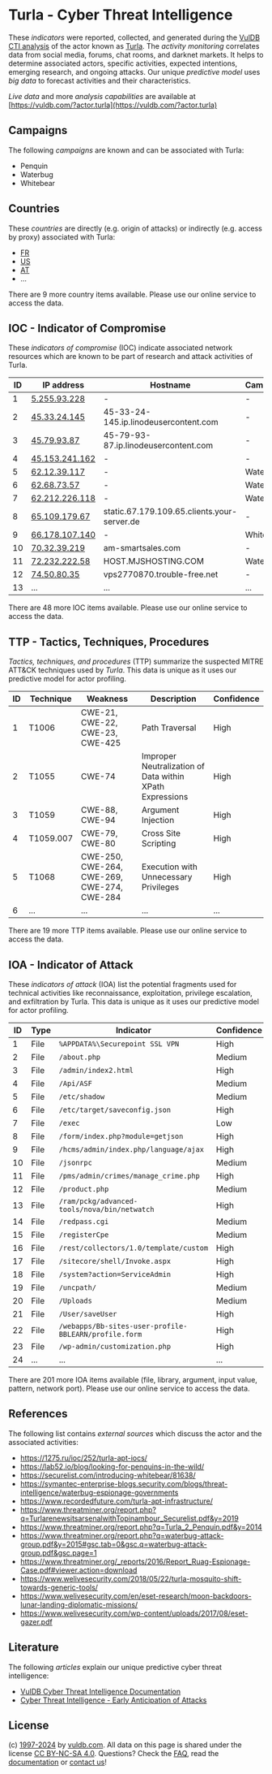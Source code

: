 # Turla - Cyber Threat Intelligence

These _indicators_ were reported, collected, and generated during the [VulDB CTI analysis](https://vuldb.com/?kb.cti) of the actor known as [Turla](https://vuldb.com/?actor.turla). The _activity monitoring_ correlates data from social media, forums, chat rooms, and darknet markets. It helps to determine associated actors, specific activities, expected intentions, emerging research, and ongoing attacks. Our unique _predictive model_ uses _big data_ to forecast activities and their characteristics.

_Live data_ and more _analysis capabilities_ are available at [https://vuldb.com/?actor.turla](https://vuldb.com/?actor.turla)

## Campaigns

The following _campaigns_ are known and can be associated with Turla:

* Penquin
* Waterbug
* Whitebear

## Countries

These _countries_ are directly (e.g. origin of attacks) or indirectly (e.g. access by proxy) associated with Turla:

* [FR](https://vuldb.com/?country.fr)
* [US](https://vuldb.com/?country.us)
* [AT](https://vuldb.com/?country.at)
* ...

There are 9 more country items available. Please use our online service to access the data.

## IOC - Indicator of Compromise

These _indicators of compromise_ (IOC) indicate associated network resources which are known to be part of research and attack activities of Turla.

ID | IP address | Hostname | Campaign | Confidence
-- | ---------- | -------- | -------- | ----------
1 | [5.255.93.228](https://vuldb.com/?ip.5.255.93.228) | - | - | High
2 | [45.33.24.145](https://vuldb.com/?ip.45.33.24.145) | 45-33-24-145.ip.linodeusercontent.com | - | High
3 | [45.79.93.87](https://vuldb.com/?ip.45.79.93.87) | 45-79-93-87.ip.linodeusercontent.com | - | High
4 | [45.153.241.162](https://vuldb.com/?ip.45.153.241.162) | - | - | High
5 | [62.12.39.117](https://vuldb.com/?ip.62.12.39.117) | - | Waterbug | High
6 | [62.68.73.57](https://vuldb.com/?ip.62.68.73.57) | - | Waterbug | High
7 | [62.212.226.118](https://vuldb.com/?ip.62.212.226.118) | - | Waterbug | High
8 | [65.109.179.67](https://vuldb.com/?ip.65.109.179.67) | static.67.179.109.65.clients.your-server.de | - | High
9 | [66.178.107.140](https://vuldb.com/?ip.66.178.107.140) | - | Whitebear | High
10 | [70.32.39.219](https://vuldb.com/?ip.70.32.39.219) | am-smartsales.com | - | High
11 | [72.232.222.58](https://vuldb.com/?ip.72.232.222.58) | HOST.MJSHOSTING.COM | Waterbug | High
12 | [74.50.80.35](https://vuldb.com/?ip.74.50.80.35) | vps2770870.trouble-free.net | - | High
13 | ... | ... | ... | ...

There are 48 more IOC items available. Please use our online service to access the data.

## TTP - Tactics, Techniques, Procedures

_Tactics, techniques, and procedures_ (TTP) summarize the suspected MITRE ATT&CK techniques used by _Turla_. This data is unique as it uses our predictive model for actor profiling.

ID | Technique | Weakness | Description | Confidence
-- | --------- | -------- | ----------- | ----------
1 | T1006 | CWE-21, CWE-22, CWE-23, CWE-425 | Path Traversal | High
2 | T1055 | CWE-74 | Improper Neutralization of Data within XPath Expressions | High
3 | T1059 | CWE-88, CWE-94 | Argument Injection | High
4 | T1059.007 | CWE-79, CWE-80 | Cross Site Scripting | High
5 | T1068 | CWE-250, CWE-264, CWE-269, CWE-274, CWE-284 | Execution with Unnecessary Privileges | High
6 | ... | ... | ... | ...

There are 19 more TTP items available. Please use our online service to access the data.

## IOA - Indicator of Attack

These _indicators of attack_ (IOA) list the potential fragments used for technical activities like reconnaissance, exploitation, privilege escalation, and exfiltration by Turla. This data is unique as it uses our predictive model for actor profiling.

ID | Type | Indicator | Confidence
-- | ---- | --------- | ----------
1 | File | `%APPDATA%\Securepoint SSL VPN` | High
2 | File | `/about.php` | Medium
3 | File | `/admin/index2.html` | High
4 | File | `/Api/ASF` | Medium
5 | File | `/etc/shadow` | Medium
6 | File | `/etc/target/saveconfig.json` | High
7 | File | `/exec` | Low
8 | File | `/form/index.php?module=getjson` | High
9 | File | `/hcms/admin/index.php/language/ajax` | High
10 | File | `/jsonrpc` | Medium
11 | File | `/pms/admin/crimes/manage_crime.php` | High
12 | File | `/product.php` | Medium
13 | File | `/ram/pckg/advanced-tools/nova/bin/netwatch` | High
14 | File | `/redpass.cgi` | Medium
15 | File | `/registerCpe` | Medium
16 | File | `/rest/collectors/1.0/template/custom` | High
17 | File | `/sitecore/shell/Invoke.aspx` | High
18 | File | `/system?action=ServiceAdmin` | High
19 | File | `/uncpath/` | Medium
20 | File | `/Uploads` | Medium
21 | File | `/User/saveUser` | High
22 | File | `/webapps/Bb-sites-user-profile-BBLEARN/profile.form` | High
23 | File | `/wp-admin/customization.php` | High
24 | ... | ... | ...

There are 201 more IOA items available (file, library, argument, input value, pattern, network port). Please use our online service to access the data.

## References

The following list contains _external sources_ which discuss the actor and the associated activities:

* https://1275.ru/ioc/252/turla-apt-iocs/
* https://lab52.io/blog/looking-for-penquins-in-the-wild/
* https://securelist.com/introducing-whitebear/81638/
* https://symantec-enterprise-blogs.security.com/blogs/threat-intelligence/waterbug-espionage-governments
* https://www.recordedfuture.com/turla-apt-infrastructure/
* https://www.threatminer.org/report.php?q=TurlarenewsitsarsenalwithTopinambour_Securelist.pdf&y=2019
* https://www.threatminer.org/report.php?q=Turla_2_Penquin.pdf&y=2014
* https://www.threatminer.org/report.php?q=waterbug-attack-group.pdf&y=2015#gsc.tab=0&gsc.q=waterbug-attack-group.pdf&gsc.page=1
* https://www.threatminer.org/_reports/2016/Report_Ruag-Espionage-Case.pdf#viewer.action=download
* https://www.welivesecurity.com/2018/05/22/turla-mosquito-shift-towards-generic-tools/
* https://www.welivesecurity.com/en/eset-research/moon-backdoors-lunar-landing-diplomatic-missions/
* https://www.welivesecurity.com/wp-content/uploads/2017/08/eset-gazer.pdf

## Literature

The following _articles_ explain our unique predictive cyber threat intelligence:

* [VulDB Cyber Threat Intelligence Documentation](https://vuldb.com/?kb.cti)
* [Cyber Threat Intelligence - Early Anticipation of Attacks](https://www.scip.ch/en/?labs.20201022)

## License

(c) [1997-2024](https://vuldb.com/?kb.changelog) by [vuldb.com](https://vuldb.com/?kb.about). All data on this page is shared under the license [CC BY-NC-SA 4.0](https://creativecommons.org/licenses/by-nc-sa/4.0/). Questions? Check the [FAQ](https://vuldb.com/?kb.faq), read the [documentation](https://vuldb.com/?kb) or [contact us](https://vuldb.com/?contact)!

